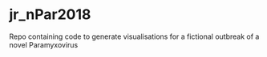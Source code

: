 # jr_nPar2018
Repo containing code to generate visualisations for a fictional outbreak of a novel Paramyxovirus

